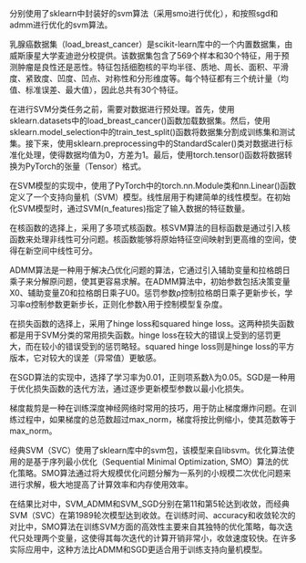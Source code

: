 分别使用了sklearn中封装好的svm算法（采用smo进行优化），和按照sgd和admm进行优化的svm算法。

乳腺癌数据集（load_breast_cancer）是scikit-learn库中的一个内置数据集，由威斯康星大学麦迪逊分校提供。该数据集包含了569个样本和30个特征，用于预测肿瘤是良性还是恶性。特征包括细胞核的平均半径、质地、周长、面积、平滑度、紧致度、凹度、凹点、对称性和分形维度等。每个特征都有三个统计量（均值、标准误差、最大值），因此总共有30个特征。

在进行SVM分类任务之前，需要对数据进行预处理。首先，使用sklearn.datasets中的load_breast_cancer()函数加载数据集。然后，使用sklearn.model_selection中的train_test_split()函数将数据集分割成训练集和测试集。接下来，使用sklearn.preprocessing中的StandardScaler()类对数据进行标准化处理，使得数据均值为0，方差为1。最后，使用torch.tensor()函数将数据转换为PyTorch的张量（Tensor）格式。

在SVM模型的实现中，使用了PyTorch中的torch.nn.Module类和nn.Linear()函数定义了一个支持向量机（SVM）模型。线性层用于构建简单的线性模型。在初始化SVM模型时，通过SVM(n_features)指定了输入数据的特征数量。

在核函数的选择上，采用了多项式核函数。核SVM算法的目标函数是通过引入核函数来处理非线性可分问题。核函数能够将原始特征空间映射到更高维的空间，使得在新空间中线性可分。

ADMM算法是一种用于解决凸优化问题的算法，它通过引入辅助变量和拉格朗日乘子来分解原问题，使其更容易求解。在ADMM算法中，初始参数包括决策变量X0、辅助变量Z0和拉格朗日乘子U0。惩罚参数ρ控制拉格朗日乘子更新步长，学习率α控制参数更新步长，正则化参数λ用于控制模型复杂度。

在损失函数的选择上，采用了hinge loss和squared hinge loss。这两种损失函数都是用于SVM分类的常用损失函数。hinge loss在较大的错误上受到的惩罚更大，而在较小的错误受到的惩罚略轻。squared hinge loss则是hinge loss的平方版本，它对较大的误差（异常值）更敏感。

在SGD算法的实现中，选择了学习率为0.01，正则项系数λ为0.05。SGD是一种用于优化损失函数的迭代方法，通过逐步更新模型参数以最小化损失。

梯度裁剪是一种在训练深度神经网络时常用的技巧，用于防止梯度爆炸问题。在训练过程中，如果梯度的总范数超过max_norm，梯度将按比例缩小，使其范数等于max_norm。

经典SVM（SVC）使用了sklearn库中的svm包，该模型来自libsvm。优化算法使用的是基于序列最小优化（Sequential Minimal Optimization, SMO）算法的优化策略。SMO算法通过将大规模优化问题分解为一系列的小规模二次优化问题来进行求解，极大地提高了计算效率和内存使用效率。

在结果比对中，SVM_ADMM和SVM_SGD分别在第11和第5轮达到收敛，而经典SVM（SVC）在第1989轮次模型达到收敛。在训练时间、accuracy和收敛轮次的对比中，SMO算法在训练SVM方面的高效性主要来自其独特的优化策略，每次迭代只处理两个变量，这使得其每次迭代的计算开销非常小，收敛速度较快。在许多实际应用中，这种方法比ADMM和SGD更适合用于训练支持向量机模型。
